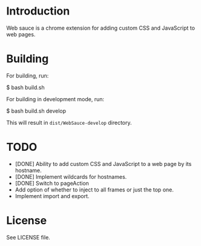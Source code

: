 Introduction
============

Web sauce is a chrome extension for adding custom CSS and JavaScript to web
pages.

Building
========

For building, run:

   $ bash build.sh

For building in development mode, run:

   $ bash build.sh develop

This will result in `dist/WebSauce-develop` directory.

TODO
====

* [DONE] Ability to add custom CSS and JavaScript to a web page by its hostname.
* [DONE] Implement wildcards for hostnames.
* [DONE] Switch to pageAction
* Add option of whether to inject to all frames or just the top one.
* Implement import and export.

License
=======

See LICENSE file.